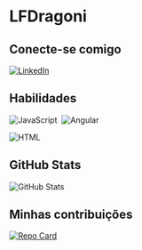 
# LFDragoni

## Conecte-se comigo
[![LinkedIn](https://img.shields.io/badge/LinkedIn-0077B5?style=for-the-badge&logo=linkedin&logoColor=white)](https://www.linkedin.com/in/luis-felipe-magalhaes-pereira-aa7aa3ba/)


## Habilidades
![JavaScript](https://img.shields.io/badge/JavaScript-0D1117?style=for-the-badge&logo=javascript)&nbsp;
![Angular](https://img.shields.io/badge/Angular-000?style=for-the-badge&logo=angular&logoColor=C3002F)

![HTML](https://img.shields.io/badge/HTML-0D1117?style=for-the-badge&logo=html)&nbsp;

## GitHub Stats
![GitHub Stats](https://github-readme-stats.vercel.app/api?username=LFDragoni&theme=transparent&bg_color=000&border_color=30A3DC&show_icons=true&icon_color=30A3DC&title_color=E94D5F&text_color=FFF)
## Minhas contribuições
[![Repo Card](https://github-readme-stats.vercel.app/api/pin/?username=LFDragoni&repo=1st-step&bg_color=000&border_color=30A3DC&show_icons=true&icon_color=30A3DC&title_color=E94D5F&text_color=FFF)](https://github.com/LFDragoni/1st-Step.git) 